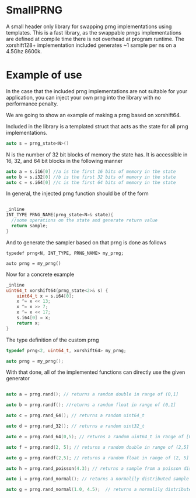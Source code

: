 # SmallPRNG
A small header only library for swapping prng implementations using templates. This is a fast library, as the swappable prngs implementations are defined at compile time there is not overhead at program runtime. The xorshift128+ implementation included generates ~1 sample per ns on a 4.5Ghz 8600k.

# Example of use

In the case that the included prng implementations are not suitable for your application, you can inject your own prng into the library with no performance penalty.

We are going to show an example of making a prng based on xorshift64. 

Included in the library is a templated struct that acts as the state for all prng implementations.

```C++
auto s = prng_state<N>()
```
N is the number of 32 bit blocks of memory the state has. It is accessible in 16, 32, and 64 bit blocks in the following manner

```C++
auto a = s.i16[0] //a is the first 16 bits of memory in the state
auto b = s.i32[0] //b is the first 32 bits of memory in the state
auto c = s.i64[0] //c is the first 64 bits of memory in the state
```

In general, the injected prng function should be of the form

```C++

_inline
INT_TYPE PRNG_NAME(prng_state<N>& state){
  //some operations on the state and generate return value
  return sample;
}

```

And to generate the sampler based on that prng is done as follows
```
typedef prng<N, INT_TYPE, PRNG_NAME> my_prng;

auto prng = my_prng()
```

Now for a concrete example

```C++
_inline
uint64_t xorshift64(prng_state<2>& s) {
	uint64_t x = s.i64[0];
	x ^= x << 13;
	x ^= x >> 7;
	x ^= x << 17;
	s.i64[0] = x;
	return x;
}
```

The type definition of the custom prng
```C++
typedef prng<2, uint64_t, xorshift64> my_prng;

auto prng = my_prng();
```
With that done, all of the implemented functions can directly use the given generator
```C++

auto a = prng.rand(); // returns a random double in range of (0,1]

auto b = prng.randf(); //returns a random float in range of (0,1]

auto c = prng.rand_64(); // returns a random uint64_t

auto d = prng.rand_32(); // returns a random uint32_t

auto e = prng.rand_64(0,5); // returns a random uint64_t in range of [0,5)

auto f = prng.rand(2, 5); // returns a random double in range of (2,5]

auto g = prng.randf(2,5); // returns a random float in range of (2, 5]

auto h = prng.rand_poisson(4.3); // returns a sample from a poisson distribution of λ=4.3

auto i = prng.rand_normal(); // returns a normalily distributed sample with with mean = 0 and std = 1

auto g = prng.rand_normal(1.0, 4.5);  // returns a normalily distributed sample with with mean = 1.0 and std = 4.5

```
